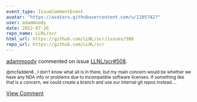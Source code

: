 ```yaml
---
event_type: IssueCommentEvent
avatar: "https://avatars.githubusercontent.com/u/1105742?"
user: adammoody
date: 2022-07-26
repo_name: LLNL/scr
html_url: https://github.com/LLNL/scr/issues/508
repo_url: https://github.com/LLNL/scr
---
```


<a href='https://github.com/adammoody' target='_blank'>adammoody</a> commented on issue <a href='https://github.com/LLNL/scr/issues/508' target='_blank'>LLNL/scr#508</a>.

<small>@mcfadden8 , I don't know what all is in there, but my main concern would be whether we have any NDA info or problems due to incompatible software licenses.  If something like that is a concern, we could create a branch and use our internal git repos instead....</small>

<a href='https://github.com/LLNL/scr/issues/508' target='_blank'>View Comment</a>